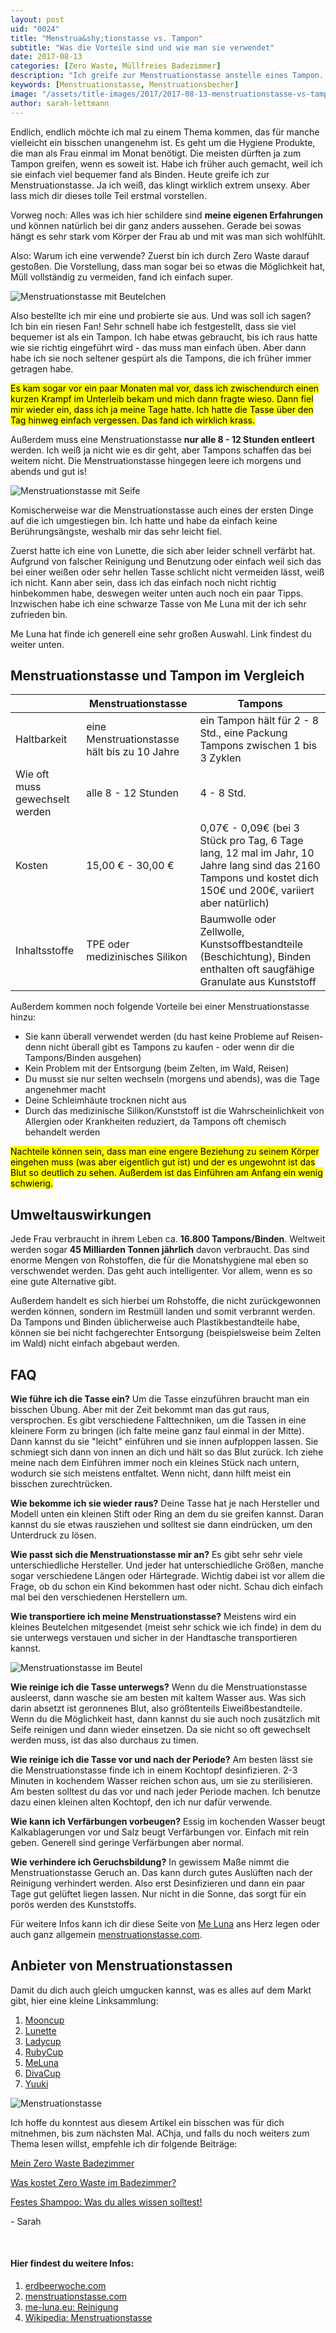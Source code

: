 ```yaml
---
layout: post
uid: "0024"
title: "Menstrua&shy;tionstasse vs. Tampon"
subtitle: "Was die Vorteile sind und wie man sie verwendet"
date: 2017-08-13
categories: [Zero Waste, Müllfreies Badezimmer]
description: "Ich greife zur Menstruationstasse anstelle eines Tampon. Sie ist ökologischer, spart Geld, ist genauso bequem und muss seltener gewechselt werden."
keywords: [Menstruationstasse, Menstruationsbecher]
image: "/assets/title-images/2017/2017-08-13-menstruationstasse-vs-tampon.jpg"
author: sarah-lettmann
---
```

Endlich, endlich möchte ich mal zu einem Thema kommen, das für manche vielleicht ein bisschen unangenehm ist. Es geht um die Hygiene Produkte, die man als Frau einmal im Monat benötigt. Die meisten dürften ja zum Tampon greifen, wenn es soweit ist. Habe ich früher auch gemacht, weil ich sie einfach viel bequemer fand als Binden. Heute greife ich zur Menstruationstasse. Ja ich weiß, das klingt wirklich extrem unsexy. Aber lass mich dir dieses tolle Teil erstmal vorstellen.

Vorweg noch: Alles was ich hier schildere sind **meine eigenen Erfahrungen** und können natürlich bei dir ganz anders aussehen. Gerade bei sowas hängt es sehr stark vom Körper der Frau ab und mit was man sich wohlfühlt.

Also: Warum ich eine verwende? Zuerst bin ich durch Zero Waste darauf gestoßen. Die Vorstellung, dass man sogar bei so etwas die Möglichkeit hat, Müll vollständig zu vermeiden, fand ich einfach super.

![Menstruationstasse mit Beutelchen](/assets/inpost-images/2017/2017-08-13-menstruationstasse-auf-beutel.jpg "© {{ site.title }}")

Also bestellte ich mir eine und probierte sie aus. Und was soll ich sagen? Ich bin ein riesen Fan! Sehr schnell habe ich festgestellt, dass sie viel bequemer ist als ein Tampon. Ich habe etwas gebraucht, bis ich raus hatte wie sie richtig eingeführt wird - das muss man einfach üben. Aber dann habe ich sie noch seltener gespürt als die Tampons, die ich früher immer getragen habe.

<mark>Es kam sogar vor ein paar Monaten mal vor, dass ich zwischendurch einen kurzen Krampf im Unterleib bekam und mich dann fragte wieso. Dann fiel mir wieder ein, dass ich ja meine Tage hatte. Ich hatte die Tasse über den Tag hinweg einfach vergessen. Das fand ich wirklich krass.</mark>

Außerdem muss eine Menstruationstasse **nur alle 8 - 12 Stunden entleert** werden. Ich weiß ja nicht wie es dir geht, aber Tampons schaffen das bei weitem nicht. Die Menstruationstasse hingegen leere ich morgens und abends und gut is!

![Menstruationstasse mit Seife](/assets/inpost-images/2017/2017-08-13-menstruationstasse-mit-seife.jpg "© {{ site.title }}")

Komischerweise war die Menstruationstasse auch eines der ersten Dinge auf die ich umgestiegen bin. Ich hatte und habe da einfach keine Berührungsängste, weshalb mir das sehr leicht fiel.

Zuerst hatte ich eine von Lunette, die sich aber leider schnell verfärbt hat. Aufgrund von falscher Reinigung und Benutzung oder einfach weil sich das bei einer weißen oder sehr hellen Tasse schlicht nicht vermeiden lässt, weiß ich nicht. Kann aber sein, dass ich das einfach noch nicht richtig hinbekommen habe, deswegen weiter unten auch noch ein paar Tipps. Inzwischen habe ich eine schwarze Tasse von Me Luna mit der ich sehr zufrieden bin.

Me Luna hat finde ich generell eine sehr großen Auswahl. Link findest du weiter unten.

## Menstrua&shy;tionstasse und Tampon im Vergleich
<div class="table">
  <table>
    <thead>
      <tr>
        <th></th>
        <th>Menstruationstasse</th>
        <th>Tampons</th>
      </tr>
    </thead>
    <tbody>
      <tr>
        <td>
          Haltbarkeit
        </td>
        <td>
          eine Menstruationstasse hält bis zu 10 Jahre
        </td>
        <td>
          ein Tampon hält für 2 - 8 Std., eine Packung Tampons zwischen 1 bis 3 Zyklen
        </td>
      </tr>
      <tr>
        <td>
          Wie oft muss gewechselt werden
        </td>
        <td>
          alle 8 - 12 Stunden
        </td>
        <td>
          4 - 8 Std.
        </td>
      </tr>
      <tr>
        <td>
          Kosten
        </td>
        <td>
          15,00 € - 30,00 €
        </td>
        <td>
          0,07€ - 0,09€ (bei 3 Stück pro Tag, 6 Tage lang, 12 mal im Jahr, 10 Jahre lang sind das 2160 Tampons und kostet dich 150€ und 200€, variiert aber natürlich)
        </td>
      </tr>
      <tr>
        <td>
          Inhaltsstoffe
        </td>
        <td>
          TPE oder medizinisches Silikon
        </td>
        <td>
          Baumwolle oder Zellwolle, Kunstsoffbestandteile (Beschichtung), Binden enthalten oft saugfähige Granulate aus Kunststoff
        </td>
      </tr>
    </tbody>
  </table>
</div>

Außerdem kommen noch folgende Vorteile bei einer Menstruationstasse hinzu:

  * Sie kann überall verwendet werden (du hast keine Probleme auf Reisen- denn nicht überall gibt es Tampons zu kaufen - oder wenn dir die Tampons/Binden ausgehen)
  * Kein Problem mit der Entsorgung (beim Zelten, im Wald, Reisen)
  * Du musst sie nur selten wechseln (morgens und abends), was die Tage angenehmer macht
  * Deine Schleimhäute trocknen nicht aus
  * Durch das medizinische Silikon/Kunststoff ist die Wahrscheinlichkeit von Allergien oder Krankheiten reduziert, da Tampons oft chemisch behandelt werden

<mark>Nachteile können sein, dass man eine engere Beziehung zu seinem Körper eingehen muss (was aber eigentlich gut ist) und der es ungewohnt ist das Blut so deutlich zu sehen. Außerdem ist das Einführen am Anfang ein wenig schwierig.</mark>

## Umwelt&shy;auswirkungen
Jede Frau verbraucht in ihrem Leben ca. **16.800 Tampons/Binden**. Weltweit werden sogar **45 Milliarden Tonnen jährlich** davon verbraucht. Das sind enorme Mengen von Rohstoffen, die für die Monatshygiene mal eben so verschwendet werden. Das geht auch intelligenter. Vor allem, wenn es so eine gute Alternative gibt.

Außerdem handelt es sich hierbei um Rohstoffe, die nicht zurückgewonnen werden können, sondern im Restmüll landen und somit verbrannt werden. Da Tampons und Binden üblicherweise auch Plastikbestandteile habe, können sie bei nicht fachgerechter Entsorgung (beispielsweise beim Zelten im Wald) nicht einfach abgebaut werden.

## FAQ
**Wie führe ich die Tasse ein?**
Um die Tasse einzuführen braucht man ein bisschen Übung. Aber mit der Zeit bekommt man das gut raus, versprochen. Es gibt verschiedene Falttechniken, um die Tassen in eine kleinere Form zu bringen (ich falte meine ganz faul einmal in der Mitte). Dann kannst du sie "leicht" einführen und sie innen aufploppen lassen. Sie schmiegt sich dann von innen an dich und hält so das Blut zurück. Ich ziehe meine nach dem Einführen immer noch ein kleines Stück nach untern, wodurch sie sich meistens entfaltet. Wenn nicht, dann hilft meist ein bisschen zurechtrücken.

**Wie bekomme ich sie wieder raus?**
Deine Tasse hat je nach Hersteller und Modell unten ein kleinen Stift oder Ring an dem du sie greifen kannst. Daran kannst du sie etwas rausziehen und solltest sie dann eindrücken, um den Unterdruck zu lösen.

**Wie passt sich die Menstruationstasse mir an?**
Es gibt sehr sehr viele unterschiedliche Hersteller. Und jeder hat unterschiedliche Größen, manche sogar verschiedene Längen oder Härtegrade. Wichtig dabei ist vor allem die Frage, ob du schon ein Kind bekommen hast oder nicht. Schau dich einfach mal bei den verschiedenen Herstellern um.

**Wie transportiere ich meine Menstruationstasse?**
Meistens wird ein kleines Beutelchen mitgesendet (meist sehr schick wie ich finde) in dem du sie unterwegs verstauen und sicher in der Handtasche transportieren kannst.

![Menstruationstasse im Beutel](/assets/inpost-images/2017/2017-08-13-menstruationstasse-in-beutel.jpg "© {{ site.title }}")

**Wie reinige ich die Tasse unterwegs?**
Wenn du die Menstruationstasse ausleerst, dann wasche sie am besten mit kaltem Wasser aus. Was sich darin absetzt ist geronnenes Blut, also größtenteils Eiweißbestandteile. Wenn du die Möglichkeit hast, dann kannst du sie auch noch zusätzlich mit Seife reinigen und dann wieder einsetzen. Da sie nicht so oft gewechselt werden muss, ist das also durchaus zu timen.

**Wie reinige ich die Tasse vor und nach der Periode?**
Am besten lässt sie die Menstruationstasse finde ich in einem Kochtopf desinfizieren. 2-3 Minuten in kochendem Wasser reichen schon aus, um sie zu sterilisieren. Am besten solltest du das vor und nach jeder Periode machen. Ich benutze dazu einen kleinen alten Kochtopf, den ich nur dafür verwende.

**Wie kann ich Verfärbungen vorbeugen?**
Essig im kochenden Wasser beugt Kalkablagerungen vor und Salz beugt Verfärbungen vor. Einfach mit rein geben. Generell sind geringe Verfärbungen aber normal.

**Wie verhindere ich Geruchsbildung?**
In gewissem Maße nimmt die Menstruationstasse Geruch an. Das kann durch gutes Auslüften nach der Reinigung verhindert werden. Also erst Desinfizieren und dann ein paar Tage gut gelüftet liegen lassen. Nur nicht in die Sonne, das sorgt für ein porös werden des Kunststoffs.

Für weitere Infos kann ich dir diese Seite von [Me Luna](http://www.me-luna.eu/MeLuna-Informationsseiten/MeLuna-Reinigung) ans Herz legen oder auch ganz allgemein [menstruationstasse.com](http://www.menstruationstasse.com/).

## Anbieter von Menstrua&shy;tionstassen
Damit du dich auch gleich umgucken kannst, was es alles auf dem Markt gibt, hier eine kleine Linksammlung:

1. [Mooncup](http://www.monomeer.de/index.php?page=product_details&category=41&artnr=159&product=mooncup+Menstruationskappe+Gre+A)
2. [Lunette](https://www.lunette.com/de/)
3. [Ladycup](http://www.ladycup.de/)
4. [RubyCup](http://www.ruby-cup.com/de/)
5. [MeLuna](http://www.me-luna.eu/)
6. [DivaCup](http://divacup.com/de/)
7. [Yuuki](http://www.menstruationstasse.de/)

![Menstruationstasse](/assets/inpost-images/2017/2017-08-13-menstruationstass.jpg "© {{ site.title }}")

Ich hoffe du konntest aus diesem Artikel ein bisschen was für dich mitnehmen, bis zum nächsten Mal. AChja, und falls du noch weiters zum Thema lesen willst, empfehle ich dir folgende Beiträge:

[Mein Zero Waste Badezimmer](/blog/mein-zero-waste-badezimmer/)

[Was kostet Zero Waste im Badezimmer?](/blog/was-kostet-zero-waste-im-badezimmer/)

[Festes Shampoo: Was du alles wissen solltest!](/blog/festes-shampoo-was-du-alles-wissen-solltest/)

\- Sarah

&nbsp;

#### Hier findest du weitere Infos:
1. [erdbeerwoche.com](http://www.erdbeerwoche.com)
2. [menstruationstasse.com](http://www.menstruationstasse.com/)
3. [me-luna.eu: Reinigung](http://www.me-luna.eu/MeLuna-Informationsseiten/MeLuna-Reinigung)
4. [Wikipedia: Menstruationstasse](https://de.wikipedia.org/wiki/Menstruationstasse)

